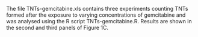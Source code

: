 The file TNTs-gemcitabine.xls contains three experiments counting TNTs formed after the exposure to varying concentrations of gemcitabine and was analysed using the R script TNTs-gemcitabine.R. Results are shown in the second and third panels of Figure 1C.
